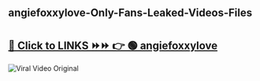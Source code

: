 
 ## angiefoxxylove-Only-Fans-Leaked-Videos-Files

# <h2><a href="https://mediaupload.pro?angiefoxxylove">🔗 Click to LINKS ⏩⏩ 👉 🟢 angiefoxxylove </a></h2>

<a href="https://mediaupload.pro?angiefoxxylove" rel="nofollow" data-target="animated-image.originalLink"><img src="https://i.ibb.co.com/xMMVF88/686577567.gif" alt="Viral Video Original" style="max-width: 100%; display: inline-block;" data-target="animated-image.originalImage"></a>
